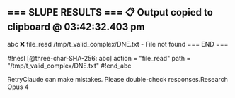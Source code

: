 === SLUPE RESULTS ===
📋 Output copied to clipboard @ 03:42:32.403 pm
---------------------
abc ❌ file_read /tmp/t_valid_complex/DNE.txt - File not found
=== END ===

#!nesl [@three-char-SHA-256: abc]
action = "file_read"
path = "/tmp/t_valid_complex/DNE.txt"
#!end_abc

RetryClaude can make mistakes. Please double-check responses.Research Opus 4